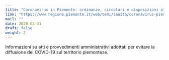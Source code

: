 ```yaml
---
title: "Coronavirus in Piemonte: ordinanze, circolari e disposizioni attuative"
link: "https://www.regione.piemonte.it/web/temi/sanita/coronavirus-piemonte-ordinanze-circolari-disposizioni-attuative"
mail: ""
date: 2020-03-31
draft: false
weight: 2
---
```


Informazioni su atti e provvedimenti amministrativi adottati per evitare la diffusione del COVID-19 sul territorio piemontese.
